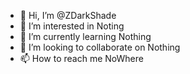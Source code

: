 - 👋 Hi, I’m @ZDarkShade
- 👀 I’m interested in Noting
- 🌱 I’m currently learning Nothing
- 💞️ I’m looking to collaborate on Nothing
- 📫 How to reach me NoWhere

<!---
ZhiwarCrypto/ZhiwarCrypto is a ✨ special ✨ repository because its `README.md` (this file) appears on your GitHub profile.
You can click the Preview link to take a look at your changes.
--->
